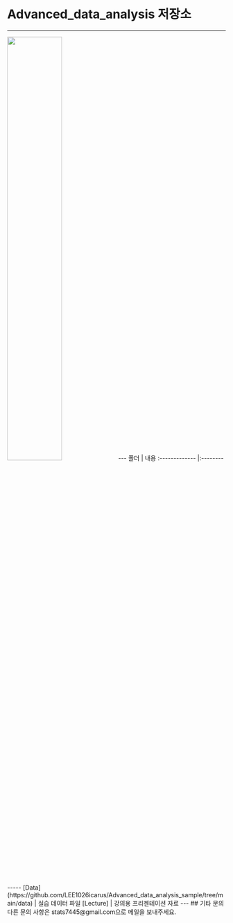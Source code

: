 # Advanced_data_analysis 저장소
---
<img src = "[cover.png](https://github.com/LEE1026icarus/Advanced_data_analysis_sample/issues/1#issue-1880547661)https://github.com/LEE1026icarus/Advanced_data_analysis_sample/issues/1#issue-1880547661" width="50%">
---
폴더           | 내용
:------------- |:-------------
[Data](https://github.com/LEE1026icarus/Advanced_data_analysis_sample/tree/main/data) | 실습 데이터 파일
[Lecture] | 강의용 프리젠테이션 자료
---
## 기타 문의
다른 문의 사항은 stats7445@gmail.com으로 메일을 보내주세요.
